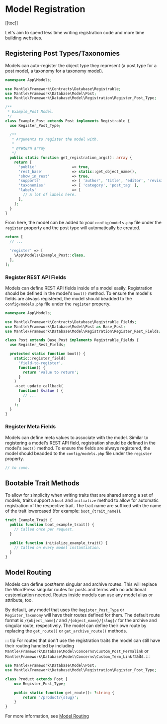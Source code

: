 # Model Registration

[[toc]]

Let's aim to spend less time writing registration code and more time building
websites.

## Registering Post Types/Taxonomies
Models can auto-register the object type they represent (a post type for a post
model, a taxonomy for a taxonomy model).

```php
namespace App\Models;

use Mantle\Framework\Contracts\Database\Registrable;
use Mantle\Framework\Database\Model\Post;
use Mantle\Framework\Database\Model\Registration\Register_Post_Type;

/**
 * Example_Post Model.
 */
class Example_Post extends Post implements Registrable {
  use Register_Post_Type;

  /**
   * Arguments to register the model with.
   *
   * @return array
   */
  public static function get_registration_args(): array {
    return [
      'public'                => true,
      'rest_base'             => static::get_object_name(),
      'show_in_rest'          => true,
      'supports'              => [ 'author', 'title', 'editor', 'revisions', 'thumbnail', 'custom-fields', 'excerpt' ],
      'taxonomies'            => [ 'category', 'post_tag' ],
      'labels'                => [
        // A lot of labels here.
      ],
    ];
  }
}
```

From here, the model can be added to your `config/models.php` file under the
`register` property and the post type will automatically be created.

```php
return [
  // ...

  'register' => [
    \App\Models\Example_Post::class,
  ],
];
```

### Register REST API Fields
Models can define REST API fields inside of a model easily. Registration should
be defined in the model's `boot()` method. To ensure the model's fields are
always registered, the model should beadded to the `config/models.php` file
under the `register` property.

```php
namespace App\Models;

use Mantle\Framework\Contracts\Database\Registrable_Fields;
use Mantle\Framework\Database\Model\Post as Base_Post;
use Mantle\Framework\Database\Model\Registration\Register_Rest_Fields;

class Post extends Base_Post implements Registrable_Fields {
  use Register_Rest_Fields;

  protected static function boot() {
    static::register_field(
      'field-to-register',
      function() {
        return 'value to return';
      }
    )
    ->set_update_callback(
      function( $value ) {
        // ...
      }
    );
  }
}
```

### Register Meta Fields
Models can define meta values to associate with the model. Similar to
registering a model's REST API field, registration should be defined in the
model's `boot()` method. To ensure the fields are always registered, the model
should beadded to the `config/models.php` file under the `register` property.

```php
// to come.
```

## Bootable Trait Methods
To allow for simplicity when writing traits that are shared among a set of
models, traits support a `boot` and `initialize` method to allow for automatic
registration of the respective trait. The trait name are suffixed with the name
of the trait lowercased (for example: `boot_{trait_name}`).

```php
trait Example_Trait {
  public function boot_example_trait() {
    // Called once per request.
  }

  public function initialize_example_trait() {
    // Called on every model instantiation.
  }
}
```

## Model Routing

Models can define post/term singular and archive routes. This will replace the
WordPress singular routes for posts and terms with no additional customization
needed. Routes inside models can use any model alias or attribute, too.

By default, any model that uses the `Register_Post_Type` or `Register_Taxonomy`
will have their routes defined for them. The default route format is
`/{object_name}/` and `/{object_name}/{slug}/` for the archive and singular
route, respectively. The model can define their own route by replacing the
`get_route()` or `get_archive_route()` methods.

::: tip
For routes that don't use the registration traits the model can still have
their routing handled by including `Mantle\Framework\Database\Model\Concerns\Custom_Post_Permalink` or
`Mantle\Framework\Database\Model\Concerns\Custom_Term_Link` traits.
:::

```php
use Mantle\Framework\Database\Model\Post;
use Mantle\Framework\Database\Model\Registration\Register_Post_Type;

class Product extends Post {
	use Register_Post_Type;

	public static function get_route(): ?string {
		return '/product/{slug}';
	}
}
```

For more information, see [Model Routing](../2-basics/0-requests.md#model-routing)
